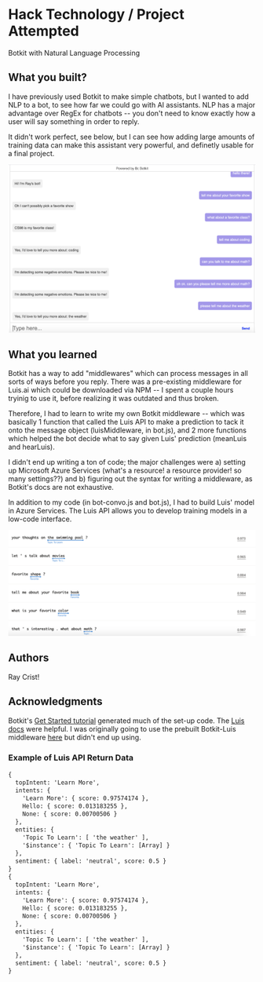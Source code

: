 # Hack Technology / Project Attempted

Botkit with Natural Language Processing

## What you built? 

I have previously used Botkit to make simple chatbots, but I wanted to add NLP to a bot, to see how far we could go with AI assistants. NLP has a major advantage over RegEx for chatbots -- you don't need to know exactly how a user will say something in order to reply. 

It didn't work perfect, see below, but I can see how adding large amounts of training data can make this assistant very powerful, and definetly usable for a final project.

![Botkit Show](https://github.com/dartmouth-cs98/hack-a-thing-21f-1-ray/blob/main/img/bot-example.png)

## What you learned

Botkit has a way to add "middlewares" which can process messages in all sorts of ways before you reply. There was a pre-existing middleware for Luis.ai which could be downloaded via NPM -- I spent a couple hours tryinig to use it, before realizing it was outdated and thus broken.

Therefore, I had to learn to write my own Botkit middleware -- which was basically 1 function that called the Luis API to make a prediction to tack it onto the message object (luisMiddleware, in bot.js), and 2 more functions which helped the bot decide what to say given Luis' prediction (meanLuis and hearLuis). 

I didn't end up writing a ton of code; the major challenges were a) setting up Microsoft Azure Services (what's a resource! a resource provider! so many settings??) and b) figuring out the syntax for writing a middleware, as Botkit's docs are not exhaustive.

In addition to my code (in bot-convo.js and bot.js), I had to build Luis' model in Azure Services. The Luis API allows you to develop training models in a low-code interface.

![Luis.AI](https://github.com/dartmouth-cs98/hack-a-thing-21f-1-ray/blob/main/img/training.png)

## Authors

Ray Crist!

## Acknowledgments

Botkit's [Get Started tutorial](https://botkit.ai/getstarted.html) generated much of the set-up code.
The [Luis docs](https://docs.microsoft.com/en-us/azure/cognitive-services/luis/luis-get-started-create-app) were helpful.
I was originally going to use the prebuilt Botkit-Luis middleware [here](https://github.com/Stevenic/botkit-middleware-luis/issues) but didn't end up using.

### Example of Luis API Return Data
```
{
  topIntent: 'Learn More',
  intents: {
    'Learn More': { score: 0.97574174 },
    Hello: { score: 0.013183255 },
    None: { score: 0.00700506 }
  },
  entities: {
    'Topic To Learn': [ 'the weather' ],
    '$instance': { 'Topic To Learn': [Array] }
  },
  sentiment: { label: 'neutral', score: 0.5 }
}
{
  topIntent: 'Learn More',
  intents: {
    'Learn More': { score: 0.97574174 },
    Hello: { score: 0.013183255 },
    None: { score: 0.00700506 }
  },
  entities: {
    'Topic To Learn': [ 'the weather' ],
    '$instance': { 'Topic To Learn': [Array] }
  },
  sentiment: { label: 'neutral', score: 0.5 }
}

```
